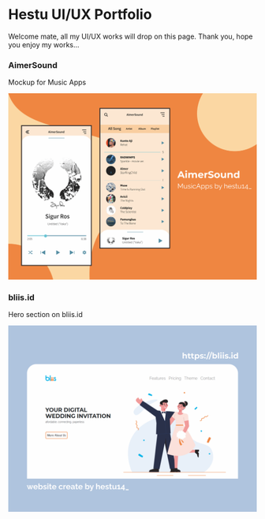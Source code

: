 # Hestu UI/UX Portfolio

Welcome mate, all my UI/UX works will drop on this page.
Thank you, hope you enjoy my works...



### AimerSound
Mockup for Music Apps

![image info](./img/mockup-aimersound.png)


### bliis.id
Hero section on bliis.id

![image info](./img/bliis-mockup.png)
